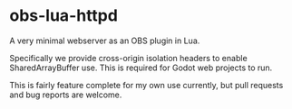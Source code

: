 # obs-lua-httpd

A very minimal webserver as an OBS plugin in Lua.

Specifically we provide cross-origin isolation headers to
enable SharedArrayBuffer use. This is required for Godot web projects to run.

This is fairly feature complete for my own use currently, but pull requests and bug reports are welcome.
